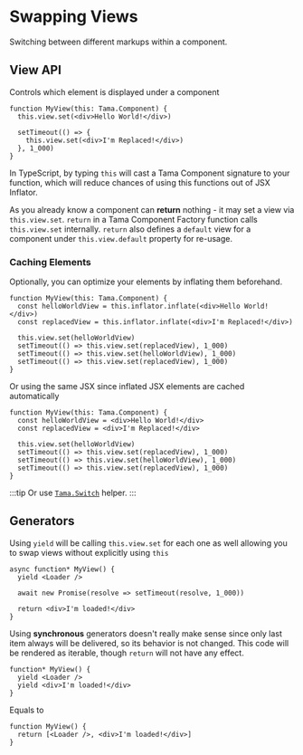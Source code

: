 # Swapping Views

Switching between different markups within a component.

## View API

Controls which element is displayed under a component

```tsx
function MyView(this: Tama.Component) {
  this.view.set(<div>Hello World!</div>)

  setTimeout(() => {
    this.view.set(<div>I'm Replaced!</div>)
  }, 1_000)
}
```

In TypeScript, by typing `this` will cast a Tama Component signature to your function, which will reduce chances of using this functions out of JSX Inflator.

As you already know a component can **return** nothing - it may set a view via `this.view.set`.
`return` in a Tama Component Factory function calls `this.view.set` internally.
`return` also defines a `default` view for a component under `this.view.default` property for re-usage.

### Caching Elements

Optionally, you can optimize your elements by inflating them beforehand.

```tsx
function MyView(this: Tama.Component) {
  const helloWorldView = this.inflator.inflate(<div>Hello World!</div>)
  const replacedView = this.inflator.inflate(<div>I'm Replaced!</div>)

  this.view.set(helloWorldView)
  setTimeout(() => this.view.set(replacedView), 1_000)
  setTimeout(() => this.view.set(helloWorldView), 1_000)
  setTimeout(() => this.view.set(replacedView), 1_000)
}
```

Or using the same JSX since inflated JSX elements are cached automatically

```tsx
function MyView(this: Tama.Component) {
  const helloWorldView = <div>Hello World!</div>
  const replacedView = <div>I'm Replaced!</div>

  this.view.set(helloWorldView)
  setTimeout(() => this.view.set(replacedView), 1_000)
  setTimeout(() => this.view.set(helloWorldView), 1_000)
  setTimeout(() => this.view.set(replacedView), 1_000)
}
```

:::tip
Or use [`Tama.Switch`](../helpers/Switch.md) helper.
:::

## Generators

Using `yield` will be calling `this.view.set` for each one as well allowing you to swap views without explicitly using `this`

```tsx
async function* MyView() {
  yield <Loader />

  await new Promise(resolve => setTimeout(resolve, 1_000))

  return <div>I'm loaded!</div>
}
```

Using **synchronous** generators doesn't really make sense since only last item always will be delivered, so its behavior is not changed.
This code will be rendered as iterable, though `return` will not have any effect.

```tsx
function* MyView() {
  yield <Loader />
  yield <div>I'm loaded!</div>
}
```

Equals to

```tsx
function MyView() {
  return [<Loader />, <div>I'm loaded!</div>]
}
```
